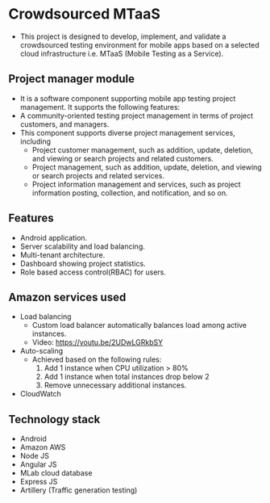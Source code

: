 # Crowdsourced MTaaS
- This project is designed to develop, implement, and validate a crowdsourced testing environment for mobile apps based on a selected cloud infrastructure i.e. MTaaS (Mobile Testing as a Service).

## Project manager module
- It is a software component supporting mobile app testing project management. It supports the following features:
- A community-oriented testing project management in terms of project customers, and managers.
- This component supports diverse project management services, including
    - Project customer management, such as addition, update, deletion, and viewing or search projects and related customers.
    - Project management, such as addition, update, deletion, and viewing or search projects and related services.
    - Project information management and services, such as project information posting, collection, and notification, and so on.
    
## Features
- Android application.
- Server scalability and load balancing.
- Multi-tenant architecture.
- Dashboard showing project statistics.
- Role based access control(RBAC) for users.

## Amazon services used
- Load balancing
  - Custom load balancer automatically balances load among active instances.
  - Video: https://youtu.be/2UDwLGRkbSY
- Auto-scaling
  - Achieved based on the following rules:
    1. Add 1 instance when CPU utilization > 80%
    2. Add 1 instance when total instances drop below 2
    3. Remove unnecessary additional instances.
- CloudWatch

## Technology stack
- Android
- Amazon AWS
- Node JS
- Angular JS
- MLab cloud database
- Express JS
- Artillery (Traffic generation testing)

